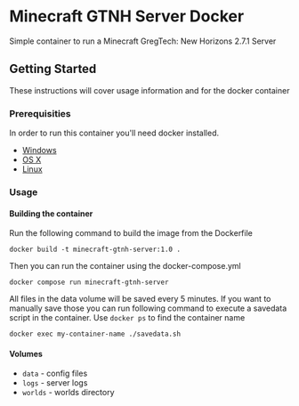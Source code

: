 # Minecraft GTNH Server Docker

Simple container to run a Minecraft GregTech: New Horizons 2.7.1 Server

## Getting Started

These instructions will cover usage information and for the docker container 

### Prerequisities


In order to run this container you'll need docker installed.

* [Windows](https://docs.docker.com/windows/started)
* [OS X](https://docs.docker.com/mac/started/)
* [Linux](https://docs.docker.com/linux/started/)

### Usage

#### Building the container

Run the following command to build the image from the Dockerfile

```shell
docker build -t minecraft-gtnh-server:1.0 .
```

Then you can run the container using the docker-compose.yml

```shell
docker compose run minecraft-gtnh-server
```

All files in the data volume will be saved every 5 minutes. If you want to manually save those you can run following command to execute a savedata script in the container.
Use `docker ps` to find the container name

```shell
docker exec my-container-name ./savedata.sh
```

#### Volumes

* `data` - config files
* `logs` - server logs
* `worlds` - worlds directory